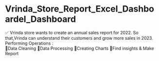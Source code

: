 # Vrinda_Store_Report_Excel_Dashboardel_Dashboard
✅ Vrinda store wants to create an annual sales report for 2022. So that,Vrinda can understand their customers and grow more sales in 2023.
Performing Operations :  
🔸Data Cleaning 
🔸Data Processing 
🔸Creating Charts 
🔸Find insights & Make Report
